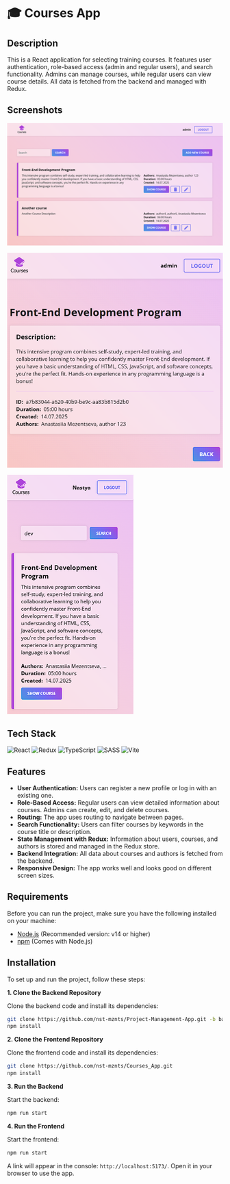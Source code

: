 # 🎓 Courses App

## Description

This is a React application for selecting training courses. It features user authentication, role-based access (admin and regular users), and search functionality. Admins can manage courses, while regular users can view course details. All data is fetched from the backend and managed with Redux.

## Screenshots

![project image large screen](https://github.com/nst-mznts/Courses_App/blob/main/public/Courses_App.png)

![project image medium screen](https://github.com/nst-mznts/Courses_App/blob/main/public/Courses_App_medium.png)

![project image small screen](https://github.com/nst-mznts/Courses_App/blob/main/public/Courses_App_small.png)

## Tech Stack
![React](https://img.shields.io/badge/react-%2320232a.svg?style=for-the-badge&logo=react&logoColor=%2361DAFB)
![Redux](https://img.shields.io/badge/Redux-593D88?style=for-the-badge&logo=redux&logoColor=white)
![TypeScript](https://img.shields.io/badge/TypeScript-007ACC?style=for-the-badge&logo=typescript&logoColor=white)
![SASS](https://img.shields.io/badge/Sass-CC6699?style=for-the-badge&logo=sass&logoColor=white)
![Vite](https://img.shields.io/badge/vite-%23646CFF.svg?style=for-the-badge&logo=vite&logoColor=white)

## Features

- **User Authentication:** Users can register a new profile or log in with an existing one.
- **Role-Based Access:** Regular users can view detailed information about courses. Admins can create, edit, and delete courses.
- **Routing:** The app uses routing to navigate between pages.
- **Search Functionality:** Users can filter courses by keywords in the course title or description.
- **State Management with Redux:** Information about users, courses, and authors is stored and managed in the Redux store.
- **Backend Integration:** All data about courses and authors is fetched from the backend.
- **Responsive Design:** The app works well and looks good on different screen sizes.

## Requirements

Before you can run the project, make sure you have the following installed on your machine:

- [Node.js](https://nodejs.org/) (Recommended version: v14 or higher)
- [npm](https://www.npmjs.com/) (Comes with Node.js)

## Installation

To set up and run the project, follow these steps:

**1. Clone the Backend Repository**

Clone the backend code and install its dependencies:

   ```bash
   git clone https://github.com/nst-mznts/Project-Management-App.git -b backend
   npm install
   ```

**2. Clone the Frontend Repository**

Clone the frontend code and install its dependencies:
   
   ```bash
   git clone https://github.com/nst-mznts/Courses_App.git
   npm install
   ```

**3. Run the Backend**

Start the backend:

   ```bash
   npm run start
   ```

**4. Run the Frontend**

Start the frontend:
   
   ```bash
   npm run start
   ```

A link will appear in the console: `http://localhost:5173/`. Open it in your browser to use the app.

